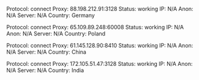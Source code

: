 Protocol: connect
Proxy: 88.198.212.91:3128
Status: working
IP: N/A
Anon: N/A
Server: N/A
Country: Germany

Protocol: connect
Proxy: 65.109.89.248:60008
Status: working
IP: N/A
Anon: N/A
Server: N/A
Country: Poland

Protocol: connect
Proxy: 61.145.128.90:8410
Status: working
IP: N/A
Anon: N/A
Server: N/A
Country: China

Protocol: connect
Proxy: 172.105.51.47:3128
Status: working
IP: N/A
Anon: N/A
Server: N/A
Country: India

